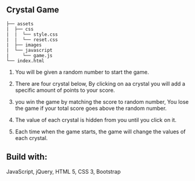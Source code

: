 ## Crystal Game

```
├── assets
|  ├── css
|  |  └── style.css
|  |  └── reset.css
|  ├── images
|  └── javascript
|     └── game.js
└── index.html
```

1. You will be given a random number to start the game.

2. There are four crystal below, By clicking on aa crystal you will add a specific amount of points to your score.

3. you win the game by matching the score to random number, You lose the game if your total score goes above the random number.

4. The value of each crystal is hidden from you until you click on it.

5. Each time when the game starts, the game will change the values of each crystal.

## Build with:

JavaScript, jQuery, HTML 5, CSS 3, Bootstrap
